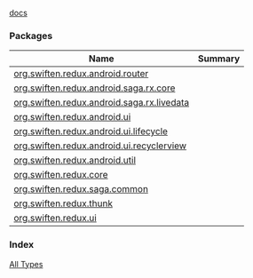 [docs](./index.md)

### Packages

| Name | Summary |
|---|---|
| [org.swiften.redux.android.router](org.swiften.redux.android.router/index.md) |  |
| [org.swiften.redux.android.saga.rx.core](org.swiften.redux.android.saga.rx.core/index.md) |  |
| [org.swiften.redux.android.saga.rx.livedata](org.swiften.redux.android.saga.rx.livedata/index.md) |  |
| [org.swiften.redux.android.ui](org.swiften.redux.android.ui/index.md) |  |
| [org.swiften.redux.android.ui.lifecycle](org.swiften.redux.android.ui.lifecycle/index.md) |  |
| [org.swiften.redux.android.ui.recyclerview](org.swiften.redux.android.ui.recyclerview/index.md) |  |
| [org.swiften.redux.android.util](org.swiften.redux.android.util/index.md) |  |
| [org.swiften.redux.core](org.swiften.redux.core/index.md) |  |
| [org.swiften.redux.saga.common](org.swiften.redux.saga.common/index.md) |  |
| [org.swiften.redux.thunk](org.swiften.redux.thunk/index.md) |  |
| [org.swiften.redux.ui](org.swiften.redux.ui/index.md) |  |

### Index

[All Types](alltypes/index.md)